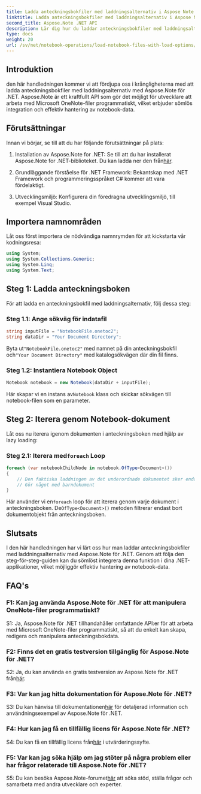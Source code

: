 ```yaml
---
title: Ladda anteckningsbokfiler med laddningsalternativ i Aspose Note .NET
linktitle: Ladda anteckningsbokfiler med laddningsalternativ i Aspose Note .NET
second_title: Aspose.Note .NET API
description: Lär dig hur du laddar anteckningsbokfiler med laddningsalternativ med Aspose.Note för .NET. Integrera denna funktion sömlöst i dina .NET-applikationer för effektiv hantering av notebook-data.
type: docs
weight: 20
url: /sv/net/notebook-operations/load-notebook-files-with-load-options/
---
```

## Introduktion

den här handledningen kommer vi att fördjupa oss i krångligheterna med att ladda anteckningsbokfiler med laddningsalternativ med Aspose.Note för .NET. Aspose.Note är ett kraftfullt API som gör det möjligt för utvecklare att arbeta med Microsoft OneNote-filer programmatiskt, vilket erbjuder sömlös integration och effektiv hantering av notebook-data.

## Förutsättningar

Innan vi börjar, se till att du har följande förutsättningar på plats:

1.  Installation av Aspose.Note for .NET: Se till att du har installerat Aspose.Note for .NET-biblioteket. Du kan ladda ner den från[här](https://releases.aspose.com/note/net/).

2. Grundläggande förståelse för .NET Framework: Bekantskap med .NET Framework och programmeringsspråket C# kommer att vara fördelaktigt.

3. Utvecklingsmiljö: Konfigurera din föredragna utvecklingsmiljö, till exempel Visual Studio.

## Importera namnområden

Låt oss först importera de nödvändiga namnrymden för att kickstarta vår kodningsresa:

```csharp
using System;
using System.Collections.Generic;
using System.Linq;
using System.Text;
```

## Steg 1: Ladda anteckningsboken

För att ladda en anteckningsbokfil med laddningsalternativ, följ dessa steg:

### Steg 1.1: Ange sökväg för indatafil

```csharp
string inputFile = "NotebookFile.onetoc2";
string dataDir = "Your Document Directory";
```

 Byta ut`"NotebookFile.onetoc2"` med namnet på din anteckningsbokfil och`"Your Document Directory"` med katalogsökvägen där din fil finns.

### Steg 1.2: Instantiera Notebook Object

```csharp
Notebook notebook = new Notebook(dataDir + inputFile);
```

 Här skapar vi en instans av`Notebook` klass och skickar sökvägen till notebook-filen som en parameter.

## Steg 2: Iterera genom Notebook-dokument

Låt oss nu iterera igenom dokumenten i anteckningsboken med hjälp av lazy loading:

###  Steg 2.1: Iterera med`foreach` Loop

```csharp
foreach (var notebookChildNode in notebook.OfType<Document>()) 
{
    // Den faktiska laddningen av det underordnade dokumentet sker endast här.
    // Gör något med barndokument
}
```

 Här använder vi en`foreach` loop för att iterera genom varje dokument i anteckningsboken. De`OfType<Document>()` metoden filtrerar endast bort dokumentobjekt från anteckningsboken.

## Slutsats

I den här handledningen har vi lärt oss hur man laddar anteckningsbokfiler med laddningsalternativ med Aspose.Note för .NET. Genom att följa den steg-för-steg-guiden kan du sömlöst integrera denna funktion i dina .NET-applikationer, vilket möjliggör effektiv hantering av notebook-data.

## FAQ's

### F1: Kan jag använda Aspose.Note för .NET för att manipulera OneNote-filer programmatiskt?

S1: Ja, Aspose.Note för .NET tillhandahåller omfattande API:er för att arbeta med Microsoft OneNote-filer programmatiskt, så att du enkelt kan skapa, redigera och manipulera anteckningsbokdata.

### F2: Finns det en gratis testversion tillgänglig för Aspose.Note för .NET?

 S2: Ja, du kan använda en gratis testversion av Aspose.Note för .NET från[här](https://releases.aspose.com/).

### F3: Var kan jag hitta dokumentation för Aspose.Note för .NET?

 S3: Du kan hänvisa till dokumentationen[här](https://reference.aspose.com/note/net/) för detaljerad information och användningsexempel av Aspose.Note för .NET.

### F4: Hur kan jag få en tillfällig licens för Aspose.Note för .NET?

 S4: Du kan få en tillfällig licens från[här](https://purchase.aspose.com/temporary-license/) i utvärderingssyfte.

### F5: Var kan jag söka hjälp om jag stöter på några problem eller har frågor relaterade till Aspose.Note för .NET?

 S5: Du kan besöka Aspose.Note-forumet[här](https://forum.aspose.com/c/note/28) att söka stöd, ställa frågor och samarbeta med andra utvecklare och experter.